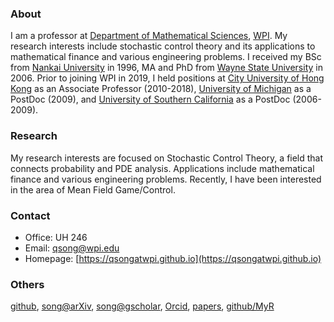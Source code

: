 
### About

I am a professor at [Department of Mathematical Sciences](https://www.wpi.edu/academics/departments/mathematical-sciences), [WPI](https://www.wpi.edu). My research interests include stochastic control theory and its applications to mathematical finance and various engineering problems. I received my BSc from [Nankai University](https://en.nankai.edu.cn/) in 1996, MA and PhD from [Wayne State University](https://wayne.edu/) in 2006. Prior to joining WPI in 2019, I held positions at [City University of Hong Kong](https://www.cityu.edu.hk/) as an Associate Professor (2010-2018), [University of Michigan](https://umich.edu/) as a PostDoc (2009), and [University of Southern California](https://usc.edu/) as a PostDoc (2006-2009).

### Research

My research interests are focused on Stochastic Control Theory, a field that connects probability and PDE analysis. Applications include mathematical finance and various engineering problems. Recently, I have been interested in the area of Mean Field Game/Control.

### Contact

- Office: UH 246
- Email: qsong@wpi.edu
- Homepage: [https://qsongatwpi.github.io](https://qsongatwpi.github.io)

### Others
[github](https://github.com/qsongatwpi?tab=repositories), 
[song@arXiv](https://arxiv.org/a/song_q_2.html), [song@gscholar](https://scholar.google.com.hk/citations?user=a55OuBUAAAAJ&hl=en), [Orcid](https://orcid.org/0000-0002-9289-7462), [papers](https://github.com/qsongatwpi/qsongatwpi.github.io/tree/main/pubs), 
[github/MyR](https://github.com/qsongatwpi/MyR)